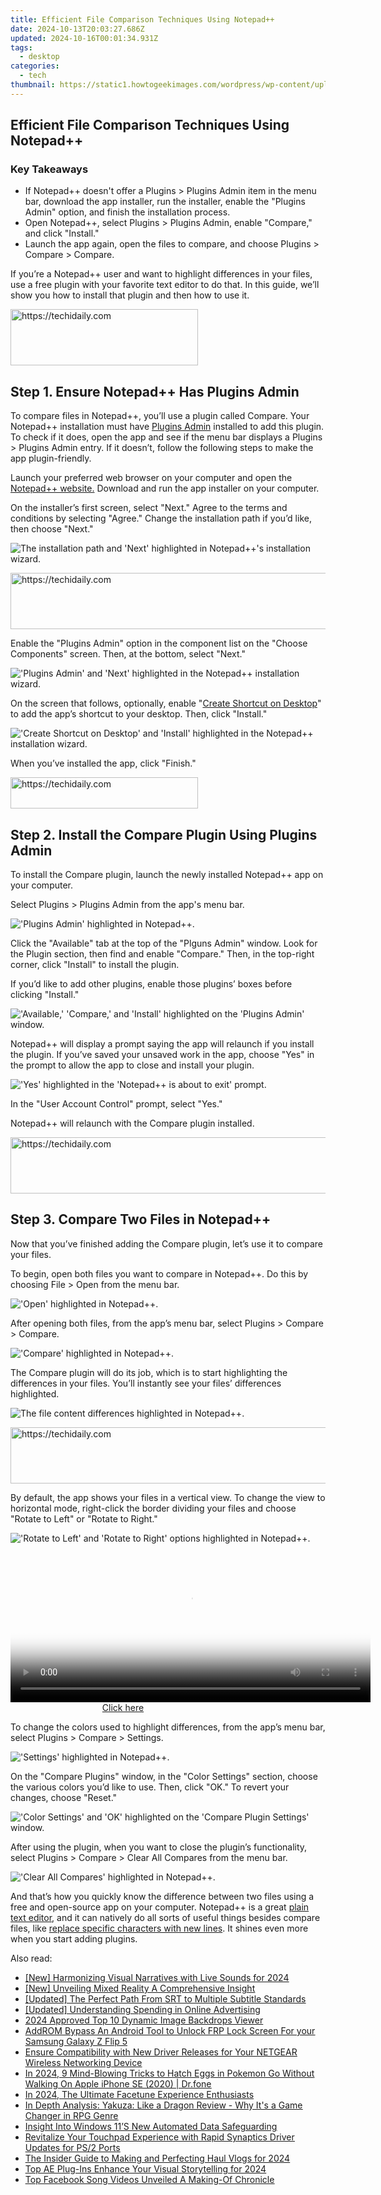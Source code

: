 ```yaml
---
title: Efficient File Comparison Techniques Using Notepad++
date: 2024-10-13T20:03:27.686Z
updated: 2024-10-16T00:01:34.931Z
tags:
  - desktop
categories:
  - tech
thumbnail: https://static1.howtogeekimages.com/wordpress/wp-content/uploads/2023/05/notepad-plus-plus-2.jpg
---
```


## Efficient File Comparison Techniques Using Notepad++

### Key Takeaways

* If Notepad++ doesn't offer a Plugins > Plugins Admin item in the menu bar, download the app installer, run the installer, enable the "Plugins Admin" option, and finish the installation process.
* Open Notepad++, select Plugins > Plugins Admin, enable "Compare," and click "Install."
* Launch the app again, open the files to compare, and choose Plugins > Compare > Compare.

 If you’re a Notepad++ user and want to highlight differences in your files, use a free plugin with your favorite text editor to do that. In this guide, we’ll show you how to install that plugin and then how to use it.

<!-- affiliate ads begin -->
<a href="https://aligracehair.sjv.io/c/5597632/1925565/19272" target="_top" id="1925565">
  <img src="//a.impactradius-go.com/display-ad/19272-1925565" border="0" alt="https://techidaily.com" width="300" height="90"/>
</a>
<img height="0" width="0" src="https://aligracehair.sjv.io/i/5597632/1925565/19272" style="position:absolute;visibility:hidden;" border="0" />
<!-- affiliate ads end -->

##  Step 1\. Ensure Notepad++ Has Plugins Admin

 To compare files in Notepad++, you’ll use a plugin called Compare. Your Notepad++ installation must have [Plugins Admin](https://npp-user-manual.org/docs/plugins/#plugins-admin) installed to add this plugin. To check if it does, open the app and see if the menu bar displays a Plugins > Plugins Admin entry. If it doesn’t, follow the following steps to make the app plugin-friendly.

 Launch your preferred web browser on your computer and open the [Notepad++ website.](https://notepad-plus-plus.org/downloads/) Download and run the app installer on your computer.

 On the installer’s first screen, select "Next." Agree to the terms and conditions by selecting "Agree." Change the installation path if you’d like, then choose "Next."

![The installation path and 'Next' highlighted in Notepad++'s installation wizard.](https://static1.howtogeekimages.com/wordpress/wp-content/uploads/2023/12/1-notepad-plus-plus-installation-path.png) 

<!-- affiliate ads begin -->
<a href="https://unicoeye.pxf.io/c/5597632/2134249/18498" target="_top" id="2134249">
  <img src="//a.impactradius-go.com/display-ad/18498-2134249" border="0" alt="https://techidaily.com" width="728" height="90"/>
</a>
<img height="0" width="0" src="https://unicoeye.pxf.io/i/5597632/2134249/18498" style="position:absolute;visibility:hidden;" border="0" />
<!-- affiliate ads end -->

 Enable the "Plugins Admin" option in the component list on the "Choose Components" screen. Then, at the bottom, select "Next."

!['Plugins Admin' and 'Next' highlighted in the Notepad++ installation wizard.](https://static1.howtogeekimages.com/wordpress/wp-content/uploads/2023/12/2-install-plugins-admin-notepad-plus-plus.png) 

 On the screen that follows, optionally, enable "[Create Shortcut on Desktop](https://extra-approaches.techidaily.com/updated-skys-limit-for-your-visual-stories-unlimited-free-options-and-premium-choices/)" to add the app’s shortcut to your desktop. Then, click "Install."

!['Create Shortcut on Desktop' and 'Install' highlighted in the Notepad++ installation wizard.](https://static1.howtogeekimages.com/wordpress/wp-content/uploads/2023/12/3-create-notepad-plus-plus-desktop-shortcut.png) 

 When you’ve installed the app, click "Finish."

<!-- affiliate ads begin -->
<a href="https://25home.pxf.io/c/5597632/2148642/16836" target="_top" id="2148642">
  <img src="//a.impactradius-go.com/display-ad/16836-2148642" border="0" alt="https://techidaily.com" width="300" height="50"/>
</a>
<img height="0" width="0" src="https://25home.pxf.io/i/5597632/2148642/16836" style="position:absolute;visibility:hidden;" border="0" />
<!-- affiliate ads end -->

##  Step 2\. Install the Compare Plugin Using Plugins Admin

 To install the Compare plugin, launch the newly installed Notepad++ app on your computer.

 Select Plugins > Plugins Admin from the app's menu bar. 

!['Plugins Admin' highlighted in Notepad++.](https://static1.howtogeekimages.com/wordpress/wp-content/uploads/2023/12/4-access-plugins-admin-notepad-plus-plus.png) 

 Click the "Available" tab at the top of the "Plguns Admin" window. Look for the Plugin section, then find and enable "Compare." Then, in the top-right corner, click "Install" to install the plugin.

 If you’d like to add other plugins, enable those plugins’ boxes before clicking "Install."

!['Available,' 'Compare,' and 'Install' highlighted on the 'Plugins Admin' window.](https://static1.howtogeekimages.com/wordpress/wp-content/uploads/2023/12/5-install-compare-plugin-notepad-plus-plus.png) 

 Notepad++ will display a prompt saying the app will relaunch if you install the plugin. If you’ve saved your unsaved work in the app, choose "Yes" in the prompt to allow the app to close and install your plugin.

!['Yes' highlighted in the 'Notepad++ is about to exit' prompt.](https://static1.howtogeekimages.com/wordpress/wp-content/uploads/2023/12/6-restart-notepad-plus-plus.png) 

 In the "User Account Control" prompt, select "Yes."

 Notepad++ will relaunch with the Compare plugin installed.

<!-- affiliate ads begin -->
<a href="https://appsumo.8odi.net/c/5597632/2118312/7443" target="_top" id="2118312">
  <img src="//a.impactradius-go.com/display-ad/7443-2118312" border="0" alt="https://techidaily.com" width="728" height="90"/>
</a>
<img height="0" width="0" src="https://appsumo.8odi.net/i/5597632/2118312/7443" style="position:absolute;visibility:hidden;" border="0" />
<!-- affiliate ads end -->

##  Step 3\. Compare Two Files in Notepad++

 Now that you’ve finished adding the Compare plugin, let’s use it to compare your files.

 To begin, open both files you want to compare in Notepad++. Do this by choosing File > Open from the menu bar.

!['Open' highlighted in Notepad++.](https://static1.howtogeekimages.com/wordpress/wp-content/uploads/2023/12/7-open-files-notepad-plus-plus.png) 

 After opening both files, from the app’s menu bar, select Plugins > Compare > Compare.

!['Compare' highlighted in Notepad++.](https://static1.howtogeekimages.com/wordpress/wp-content/uploads/2023/12/8-compare-files-notepad-plus-plus.png) 

 The Compare plugin will do its job, which is to start highlighting the differences in your files. You’ll instantly see your files’ differences highlighted.

![The file content differences highlighted in Notepad++.](https://static1.howtogeekimages.com/wordpress/wp-content/uploads/2023/12/9-file-differences-highlighted-notepad-plus-plus.png) 

<!-- affiliate ads begin -->
<a href="https://bluettius.sjv.io/c/5597632/2139115/17108" target="_top" id="2139115">
  <img src="//a.impactradius-go.com/display-ad/17108-2139115" border="0" alt="https://techidaily.com" width="728" height="90"/>
</a>
<img height="0" width="0" src="https://bluettius.sjv.io/i/5597632/2139115/17108" style="position:absolute;visibility:hidden;" border="0" />
<!-- affiliate ads end -->

 By default, the app shows your files in a vertical view. To change the view to horizontal mode, right-click the border dividing your files and choose "Rotate to Left" or "Rotate to Right."

!['Rotate to Left' and 'Rotate to Right' options highlighted in Notepad++.](https://static1.howtogeekimages.com/wordpress/wp-content/uploads/2023/12/10-change-view-mode-notepad-plus-plus.png) 

<!-- affiliate ads begin -->
<span id="1983472">
					<video width="576" height="240" style="cursor:pointer"
           poster="//a.impactradius-go.com/display-clicktoplayimage/1983472.png"
           onclick="if(!this.playClicked){this.play();this.setAttribute('controls',true);this.playClicked=true;}">
	   <source src="//a.impactradius-go.com/display-ad/22993-1983472">
	   <img src="//a.impactradius-go.com/display-clicktoplayimage/1983472.png" style="border: none; height: 100%; width: 100%; object-fit: contain">
	</video>
	<div style="width:360px;text-align:center"><a href="javascript:window.open(decodeURIComponent('https%3A%2F%2Fhomestyler.sjv.io%2Fc%2F5597632%2F1983472%2F22993'), '_blank');void(0);">Click here</a></div>
</span>
<img height="0" width="0" src="https://imp.pxf.io/i/5597632/1983472/22993" style="position:absolute;visibility:hidden;" border="0" />
<!-- affiliate ads end -->

 To change the colors used to highlight differences, from the app’s menu bar, select Plugins > Compare > Settings.

!['Settings' highlighted in Notepad++.](https://static1.howtogeekimages.com/wordpress/wp-content/uploads/2023/12/11-compare-plugin-settings-notepad-plus-plus.png) 

 On the "Compare Plugins" window, in the "Color Settings" section, choose the various colors you’d like to use. Then, click "OK." To revert your changes, choose "Reset."

!['Color Settings' and 'OK' highlighted on the 'Compare Plugin Settings' window.](https://static1.howtogeekimages.com/wordpress/wp-content/uploads/2023/12/12-change-color-settings-compare-plugin-notepad-plus-plus.png) 

 After using the plugin, when you want to close the plugin’s functionality, select Plugins > Compare > Clear All Compares from the menu bar.

!['Clear All Compares' highlighted in Notepad++.](https://static1.howtogeekimages.com/wordpress/wp-content/uploads/2023/12/13-clear-comparison-notepad-plus-plus.png) 

 And that’s how you quickly know the difference between two files using a free and open-source app on your computer. Notepad++ is a great [plain text editor](https://android-pokemon-go.techidaily.com/top-15-augmented-reality-games-like-pokemon-go-to-play-on-lava-yuva-3-drfone-by-drfone-virtual-android/), and it can natively do all sorts of useful things besides compare files, like [replace specific characters with new lines](https://screen-mirror.techidaily.com/the-top-10-apple-iphone-6-plus-emualtors-for-windows-mac-and-android-drfone-by-drfone-ios/). It shines even more when you start adding plugins.

<ins class="adsbygoogle"
     style="display:block"
     data-ad-format="autorelaxed"
     data-ad-client="ca-pub-7571918770474297"
     data-ad-slot="1223367746"></ins>

<ins class="adsbygoogle"
     style="display:block"
     data-ad-client="ca-pub-7571918770474297"
     data-ad-slot="8358498916"
     data-ad-format="auto"
     data-full-width-responsive="true"></ins>

<span class="atpl-alsoreadstyle">Also read:</span>
<div><ul>
<li><a href="https://facebook-clips.techidaily.com/new-harmonizing-visual-narratives-with-live-sounds-for-2024/"><u>[New] Harmonizing Visual Narratives with Live Sounds for 2024</u></a></li>
<li><a href="https://some-skills.techidaily.com/new-unveiling-mixed-reality-a-comprehensive-insight/"><u>[New] Unveiling Mixed Reality A Comprehensive Insight</u></a></li>
<li><a href="https://some-skills.techidaily.com/updated-the-perfect-path-from-srt-to-multiple-subtitle-standards/"><u>[Updated] The Perfect Path From SRT to Multiple Subtitle Standards</u></a></li>
<li><a href="https://some-skills.techidaily.com/updated-understanding-spending-in-online-advertising/"><u>[Updated] Understanding Spending in Online Advertising</u></a></li>
<li><a href="https://some-skills.techidaily.com/2024-approved-top-10-dynamic-image-backdrops-viewer/"><u>2024 Approved Top 10 Dynamic Image Backdrops Viewer</u></a></li>
<li><a href="https://android-frp.techidaily.com/addrom-bypass-an-android-tool-to-unlock-frp-lock-screen-for-your-samsung-galaxy-z-flip-5-by-drfone-android/"><u>AddROM Bypass An Android Tool to Unlock FRP Lock Screen For your Samsung Galaxy Z Flip 5</u></a></li>
<li><a href="https://win-amazing.techidaily.com/ensure-compatibility-with-new-driver-releases-for-your-netgear-wireless-networking-device/"><u>Ensure Compatibility with New Driver Releases for Your NETGEAR Wireless Networking Device</u></a></li>
<li><a href="https://ios-pokemon-go.techidaily.com/in-2024-9-mind-blowing-tricks-to-hatch-eggs-in-pokemon-go-without-walking-on-apple-iphone-se-2020-drfone-by-drfone-virtual-ios/"><u>In 2024, 9 Mind-Blowing Tricks to Hatch Eggs in Pokemon Go Without Walking On Apple iPhone SE (2020) | Dr.fone</u></a></li>
<li><a href="https://some-skills.techidaily.com/in-2024-the-ultimate-facetune-experience-enthusiasts/"><u>In 2024, The Ultimate Facetune Experience Enthusiasts</u></a></li>
<li><a href="https://instagram-video-files.techidaily.com/in-depth-analysis-yakuza-like-a-dragon-review-why-its-a-game-changer-in-rpg-genre/"><u>In Depth Analysis: Yakuza: Like a Dragon Review - Why It's a Game Changer in RPG Genre</u></a></li>
<li><a href="https://win11.techidaily.com/insight-into-windows-11s-new-automated-data-safeguarding/"><u>Insight Into Windows 11’S New Automated Data Safeguarding</u></a></li>
<li><a href="https://hardware-help.techidaily.com/revitalize-your-touchpad-experience-with-rapid-synaptics-driver-updates-for-ps2-ports/"><u>Revitalize Your Touchpad Experience with Rapid Synaptics Driver Updates for PS/2 Ports</u></a></li>
<li><a href="https://some-skills.techidaily.com/the-insider-guide-to-making-and-perfecting-haul-vlogs-for-2024/"><u>The Insider Guide to Making and Perfecting Haul Vlogs for 2024</u></a></li>
<li><a href="https://some-skills.techidaily.com/top-ae-plug-ins-enhance-your-visual-storytelling-for-2024/"><u>Top AE Plug-Ins Enhance Your Visual Storytelling for 2024</u></a></li>
<li><a href="https://facebook-video-content.techidaily.com/top-facebook-song-videos-unveiled-a-making-of-chronicle/"><u>Top Facebook Song Videos Unveiled A Making-Of Chronicle</u></a></li>
</ul></div>

